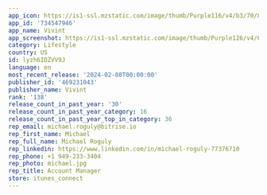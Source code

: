 ```yaml
---
app_icon: https://is1-ssl.mzstatic.com/image/thumb/Purple116/v4/b3/70/8d/b3708d93-849a-4dd1-7d91-20137ff6c0c0/VIVAppIcon-0-0-1x_U007emarketing-0-7-0-85-220.png/1024x1024bb.png
app_id: '734547946'
app_name: Vivint
app_screenshot: https://is1-ssl.mzstatic.com/image/thumb/Purple126/v4/6a/61/ac/6a61ace9-49c8-5500-d4ba-5cb101681734/ec55bc2f-3477-4dff-9dbb-35cdbbf410d3_AppStore_iPhone1.jpg/1284x2778bb.png
category: Lifestyle
country: US
id: lyzh6IDZVV9J
language: en
most_recent_release: '2024-02-08T00:00:00'
publisher_id: '469231043'
publisher_name: Vivint
rank: '138'
release_count_in_past_year: '30'
release_count_in_past_year_category: 16
release_count_in_past_year_top_in_category: 36
rep_email: michael.roguly@bitrise.io
rep_first_name: Michael
rep_full_name: Michael Roguly
rep_linkedin: https://www.linkedin.com/in/michael-roguly-77376710
rep_phone: +1 949-233-3404
rep_photo: michael.jpg
rep_title: Account Manager
store: itunes_connect
---
```


